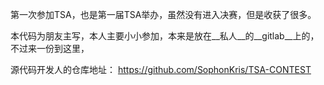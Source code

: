第一次参加TSA，也是第一届TSA举办，虽然没有进入决赛，但是收获了很多。

本代码为朋友主写，本人主要小小参加，本来是放在__私人__的__gitlab__上的，不过来一份到这里，

源代码开发人的仓库地址： https://github.com/SophonKris/TSA-CONTEST
